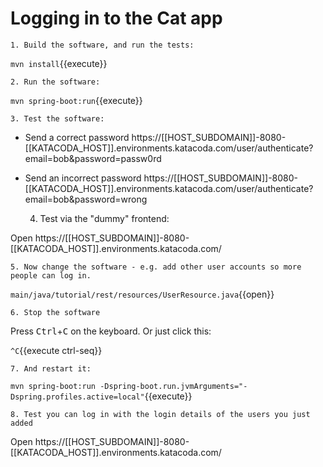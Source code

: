 # Logging in to the Cat app

    1. Build the software, and run the tests:

`mvn install`{{execute}}


    2. Run the software:

`mvn spring-boot:run`{{execute}}


    3. Test the software:

* Send a correct password https://[[HOST_SUBDOMAIN]]-8080-[[KATACODA_HOST]].environments.katacoda.com/user/authenticate?email=bob&password=passw0rd
* Send an incorrect password https://[[HOST_SUBDOMAIN]]-8080-[[KATACODA_HOST]].environments.katacoda.com/user/authenticate?email=bob&password=wrong


    4. Test via the "dummy" frontend:

Open https://[[HOST_SUBDOMAIN]]-8080-[[KATACODA_HOST]].environments.katacoda.com/


    5. Now change the software - e.g. add other user accounts so more people can log in.

`main/java/tutorial/rest/resources/UserResource.java`{{open}}


    6. Stop the software
Press <kbd>Ctrl</kbd>+<kbd>C</kbd> on the keyboard. Or just click this:

`^C`{{execute ctrl-seq}}


    7. And restart it:

`mvn spring-boot:run -Dspring-boot.run.jvmArguments="-Dspring.profiles.active=local"`{{execute}}

    8. Test you can log in with the login details of the users you just added

Open https://[[HOST_SUBDOMAIN]]-8080-[[KATACODA_HOST]].environments.katacoda.com/